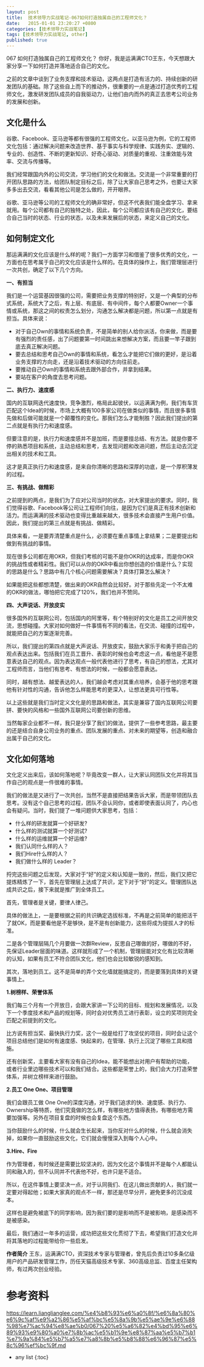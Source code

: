 ```yaml
---
layout: post
title:  技术领导力实战笔记-067如何打造独属自己的工程师文化？
date:   2015-01-01 23:20:27 +0800
categories: [技术领导力实战笔记]
tags: [技术领导力实战笔记, other]
published: true
---
```




067 如何打造独属自己的工程师文化？
你好，我是运满满CTO王东，今天想跟大家分享一下如何打造并落地适合自己的文化。

之前的文章中谈到了业务支撑和技术驱动，这两点是打造有活力的、持续创新的研发团队的基础。除了这些自上而下的推动外，很重要的一点是通过打造优秀的工程师文化，激发研发团队成员的自我驱动力，让他们由内而外的真正去思考公司业务的发展和创新。

## 文化是什么

谷歌、Facebook、亚马逊等都有很强的工程师文化，以亚马逊为例，它的工程师文化包括：通过解决问题来改造世界、基于事实与科学规律、实践务实、逻辑的、专业的、创造性、不断的更新知识、好奇心驱动、对质量的重视、注重效能与效率、交流与传播等。

我们经常跟国内外的公司交流，学习他们的文化和做法。交流是一个非常重要的打开团队思路的方法，给团队制定目标之后，除了让大家自己思考之外，也要让大家多多出去交流，看看其他公司是怎么做的，开开眼界。

谷歌、亚马逊等公司的工程师文化的确非常好，但这不代表我们能全盘学习、拿来就用。每个公司都有自己的独特之处，因此，每个公司都应该有自己的文化，要结合自己当时的状态、行业的状态，以及未来发展后的状态，来定义自己的文化。

## 如何制定文化

那运满满的文化应该是什么样的呢？我们一方面学习和借鉴了很多优秀的文化，一方面也在思考属于自己的文化应该是什么样的。在具体的操作上，我们管理层进行一次共创，确定了以下几个方向。

**一、有担当**

我们是一个运营基因很强的公司，需要把业务支撑的特别好，又是一个典型的分布式系统，系统大了之后，有上层、有底层、有中间件，每个人都要Owner一个事情或系统，那这之间的权责怎么划分，沟通怎么解决都是问题，所以第一点就是有担当。具体来说：

* 对于自己Own的事情和系统负责，不是简单的别人给你派活，你来做，而是要有强烈的责任感，出了问题要第一时间跳出来想解决方案，而且要一竿子跟到底去真正解决问题。
* 要去总结和思考自己Own的事情和系统，看怎么才能把它们做的更好，是沿着业务支撑的方向走，还是沿着技术驱动的方向往前走。
* 要推动自己Own的事情和系统去跟外部合作，并拿到结果。
* 要站在客户的角度去思考问题。

**二、执行力、速度感**

国内的互联网迭代速度快，竞争激烈，格局此起彼伏，以运满满为例，我们有车货匹配这个Idea的时候，市场上大概有100多家公司在做类似的事情，而且很多事情先做和后做可能就是一个颠覆性的变化。那我们怎么才能制胜？因此我们提出的第二点就是有执行力和速度感。

但要注意的是，执行力和速度感并不是加班，而是要擅总结、有方法。就是你要不停的熟悉项目和系统，主动总结和思考，去发现问题和改进问题，然后主动去沉淀出相关的技术和工具。

这才是真正执行力和速度感，是来自你清晰的思路和深厚的功底，是一个厚积薄发的过程。

**三、有挑战、做精彩**

之前提到的两点，是我们为了应对公司当时的状态，对大家提出的要求。同时，我们觉得谷歌、Facebook等公司让工程师们向往，是因为它们是真正有技术创新和活力。而运满满的技术驱动也变得比重越来越大，很多技术会直接产生用户价值。因此，我们提出的第三点就是有挑战、做精彩。

具体来看，一是要弄清楚重点是什么，必须要在重点事情上拿结果；二是要提出和做到有挑战的事情。

现在很多公司都在用OKR，但我们考核的可能不是你OKR的达成率，而是你OKR的挑战性或者精彩性。我们可以从你的OKR中看出你想创造的价值是什么？实现的思路是什么？思路中有几个核心问题需要解决？具体打算怎么解决？

如果能把这些都想清楚，做出来的OKR自然会比较好。对于那些先定一个不太难的OKR的做法，哪怕把它完成了120%，我们也并不赞同。

**四、大声说话、开放皮实**

很多国外的互联网公司，包括国内的阿里等，有个特别好的文化是员工之间开放交流，思想碰撞。大家对如何做好一件事情有不同的看法，在交流、碰撞的过程中，就能把自己的方案逐渐完善。

所以，我们提出的第四点就是大声说话、开放皮实，鼓励大家乐于和勇于把自己的观点表达出来。包括我们在员工晋升、表彰的时候也会考虑这一点，看他是不是愿意表达自己的观点。因为表达观点一般代表他进行了思考，有自己的想法，尤其对工程师而言，当他们有思考、有想法的时候，一般都会愿意表达。

同时，越有想法、越爱表达的人，我们越会考虑对其重点培养，会基于他的思考跟他有针对性的沟通，告诉他怎么样能思考的更深入，让想法更具可行性等。

以上这些就是我们当时定义文化是的思路和做法，其实是兼容了国内互联网公司要拼、要快的风格和一些国外互联网公司要创新的思维。

当然每家企业都不一样，我只是分享了我们的做法，提供了一些参考思路，最主要的还是结合自身公司业务的重点、团队发展的重点、对未来的期望等，创造和融合出属于自己的文化。

## 文化如何落地

文化定义出来后，该如何落地呢？毕竟改变一群人，让大家认同团队文化并将其当作自己的观点是一件很难的事情。

我们的做法是又进行了一次共创，当然不是直接把结果告诉大家，而是带领团队去思考。没有这个自己思考的过程，团队不会认同你，或者即使表面认同了，内心也会有疑问。当时，我们提了一堆问题供大家思考，包括：

* 什么样的研发就算一个好研发?
* 什么样的测试就算一个好测试?
* 什么样的运维就算一个好运维?
* 我们认同什么样的人？
* 我们Hire什么样的人？
* 我们做什么样的 Leader？

捋完这些问题之后发现，大家对于“好”的定义和认知是一致的，然后，我们又把它提炼精炼了一下，首先在管理层上达成了共识，定下对于“好”的定义。管理团队达成共识之后，接下来就是推广到全体员工。

首先，管理者是关键，要律人律己。

具体的做法上，一是要根据之前的共识确定选拔标准，不再是之前简单的能把活干了就OK，而是要看他是不是够快，是不是有创新能力，这些将成为提拔人才的标准。

二是各个管理层隔几个月要做一次群Review，反思自己哪做的好，哪做的不好，先保证Leader层面的味道。这样就形成了一个机制，管理层能对文化有比较清晰的认知，如果有员工不符合团队文化，他们也会比较敏锐的感知到。

其次，落地到员工。这不是简单的弄个文化墙就能搞定的，而是要落到具体的关键事情上。

**1.树榜样、荣誉体系**

我们每三个月有一个开放日，会跟大家讲一下公司的目标、规划和发展情况，以及下一个季度技术和产品的规划等，同时会对优秀员工进行表彰，设立的奖项则完全匹配之前提到的文化。

比方说有担当奖、最快执行力奖，这个一般是给打了攻坚仗的项目，同时会让这个项目总结他们是如何有速度感、快起来的，在管理、执行上沉淀了哪些工具和措施。

还有创新奖，主要看大家有没有自己的Idea，能不能想出对用户有帮助的功能，或者行业里边哪些技术可以和我们结合。这些都是荣誉上的，我们会大力打造荣誉体系，并树立榜样来进行鼓励。

**2.员工 One One、项目管理**

我们会跟员工做 One One的深度沟通，对于我们追求的快、速度感、执行力、Ownership等特质，他们究竟做的怎么样，有哪些地方值得表扬，有哪些地方需要加强等。另外在项目复盘的时候也会复盘这个东西。

当你鼓励什么的时候，什么就会生长起来，当你反对什么的时候，什么就会消失掉，如果你一直鼓励这些文化，它们就会慢慢深入到每个人心中。

**3.Hire、Fire**

作为管理者，有时候还是需要比较坚决的，因为文化这个事情并不是每个人都能认同和融入的，但不认同并不代表他不好，也许只是不适合。

所以，在这件事情上要坚决一点，对于认同我们、在这儿做出贡献的人，我们就一定要对得起他；如果大家真的观点不一样，那还是尽早分开，避免更多的沉没成本。

这样也是避免被底下的同学影响，因为我们要的是影响而不是被影响，是感染而不是被感染。

最后，我们通过一年多的运营，成功把这些文化贯彻了下去，希望我们打造文化并将其落地的过程能带给你一些启发。

**作者简介** 王东，运满满CTO，资深技术专家与管理者，曾先后负责过10多条亿级用户的产品研发管理工作，历任天猫高级技术专家、360高级总监、百度主任架构师，有过两次创业经验。




# 参考资料

https://learn.lianglianglee.com/%e4%b8%93%e6%a0%8f/%e6%8a%80%e6%9c%af%e9%a2%86%e5%af%bc%e5%8a%9b%e5%ae%9e%e6%88%98%e7%ac%94%e8%ae%b0/067%20%e5%a6%82%e4%bd%95%e6%89%93%e9%80%a0%e7%8b%ac%e5%b1%9e%e8%87%aa%e5%b7%b1%e7%9a%84%e5%b7%a5%e7%a8%8b%e5%b8%88%e6%96%87%e5%8c%96%ef%bc%9f.md

* any list
{:toc}
